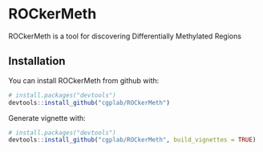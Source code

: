 # ROCkerMeth

ROCkerMeth is a tool for discovering Differentially Methylated Regions

## Installation

You can install ROCkerMeth from github with:

``` r
# install.packages("devtools")
devtools::install_github("cgplab/ROCkerMeth")
```

Generate vignette with:

``` r
# install.packages("devtools")
devtools::install_github("cgplab/ROCkerMeth", build_vignettes = TRUE)
```
